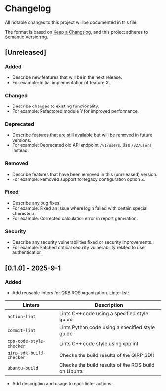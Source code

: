 
# Changelog

All notable changes to this project will be documented in this file.

The format is based on [Keep a Changelog](https://keepachangelog.com/en/1.0.0/),
and this project adheres to [Semantic Versioning](https://semver.org/spec/v2.0.0.html).

## [Unreleased]

### Added
- Describe new features that will be in the next release.
- For example: Initial implementation of feature X.

### Changed
- Describe changes to existing functionality.
- For example: Refactored module Y for improved performance.

### Deprecated
- Describe features that are still available but will be removed in future versions.
- For example: Deprecated old API endpoint `/v1/users`. Use `/v2/users` instead.

### Removed
- Describe features that have been removed in this (unreleased) version.
- For example: Removed support for legacy configuration option Z.

### Fixed
- Describe any bug fixes.
- For example: Fixed an issue where login failed with certain special characters.
- For example: Corrected calculation error in report generation.

### Security
- Describe any security vulnerabilities fixed or security improvements.
- For example: Patched critical security vulnerability related to user authentication.

## [0.1.0] - 2025-9-1
### Added
- Add reusable linters for QRB ROS organization. Linter list:  

| Linters              | Description                                            |
| -------------------- | ------------------------------------------------------ |
| `action-lint`        | Lints C++ code using a specified style guide |
| `commit-lint`        | Lints Python code using a specified style guide |
| `cpp-code-style-checker` | Lints C++ code style using cpplint |
| `qirp-sdk-build-checker` | Checks the build results of the QIRP SDK |
| `ubuntu-build`       | Checks the build results of the ROS build on Ubuntu | |
- Add description and usage to each linter actions.